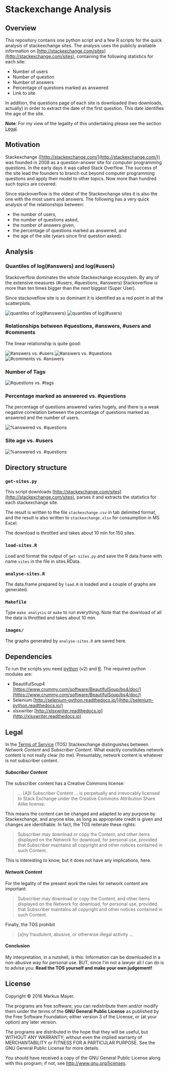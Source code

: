 # Stackexchange Analysis #

## Overview ##
This repository contains one python script and a few R scripts for the quick
analysis of stackexchange sites. The analysis uses the publicly available information on [http://stackexchange.com/sites](http://stackexchange.com/sites),
containing the following statistics for each site:

- Number of users
- Number of question
- Number of answers
- Percentage of questions marked as answered
- Link to site

In addition, the questions page of each site is downloaded
(two downloads, actually) in order to extract the date of the first
question. This date identifies the age of the site.

**Note**: For my view of the legality of this undertaking please see the section [Legal](#legal).

## Motivation ##
Stackexchange ([http://stackexchange.com/](http://stackexchange.com/)) was
founded in 2008 as a question-answer site for computer programming questions. In the early days it was called Stack Overflow. The success of the site lead the
founders to branch out beyond computer programming questions and apply their model to other topics. Now more than hundred such topics are covered.

Since stackoverflow is the oldest of the Stackexchange sites it is also the
one with the most users and answers. The following has a very quick analysis
of the relationships between:

- the number of users,
- the number of questions asked,
- the number of answers given, 
- the percentage of questions marked as answered, and
- the age of the site (years since first question asked).

## Analysis ##
### Quantiles of log(#answers) and log(#users) ###
Stackoverflow dominates the whole Stackexchange ecosystem. By any of the
extensive measures (#users, #questions, #answers) Stackoverflow is more than
ten times bigger than the next biggest (Super User).

Since stackoveflow site is so dominant it is identified as a red point
in all the scatterplots.

<img src="images/distrib-answers.png" alt="quantiles of log(#answers)" />
<img src="images/distrib-users.png" alt="quantiles of log(#users)" />

### Relationships between #questions, #answers, #users and #comments ###
The linear relationship is quite good:

<img src="images/answers-users.png" alt="#answers vs. #users" />
<img src="images/questions-answers.png" alt="#answers vs. #questions" />
<img src="images/answers-comments.png" alt="#comments vs. #answers" />

### Number of Tags ###
<img src="images/tags-questions.png" alt="#questions vs. #tags" />

### Percentage marked as answered vs. #questions ###
The percentage of questions answered varies hugely, and there is a weak
negative correlation between the percentage of questions marked as answered
and the number of users.

<img src="images/answered-users.png" alt="%answered vs. #questions" />

### Site age vs. #users ###
<img src="images/age-users.png" alt="%answered vs. #questions" />

## Directory structure ##
### `get-sites.py` ###
This script downloads [http://stackexchange.com/sites](http://stackexchange.com/sites), parses it and extracts the statistics for each stackexchange site.

The result is written to the file `stackexchange.csv` in tab delimited format, and the result is also written to `stackexchange.xlsx` for consumption
in MS Excel.

The download is throttled and takes about 10 min for 150 sites.

### `load-sites.R` ###
Load and format the output of `get-sites.py` and save the R data.frame with name
`sites` in the file in sites.RData.

### `analyse-sites.R` ###
The data.frame prepared by `load.R` is loaded and a couple of graphs
are generated.

### `Makefile` ###
Type `make analysis` or `make` to run everything. Note that the download
of all the data is throttled and takes about 10 min.

### `images/` ###
The graphs generated by `analyse-sites.R` are saved here.

## Dependencies ##
To run the scripts you need [python](https://www.python.org) (v2) 
and [R](http://cran.r-project.org). The required python modules are:

- BeautifulSoup4 [https://www.crummy.com/software/BeautifulSoup/bs4/doc/](https://www.crummy.com/software/BeautifulSoup/bs4/doc/)
- Selenium [http://selenium-python.readthedocs.io/](http://selenium-python.readthedocs.io/)
- xlsxwriter [http://xlsxwriter.readthedocs.io](http://xlsxwriter.readthedocs.io)

## Legal ##
In the [Terms of Service](http://stackexchange.com/legal) (TOS)
Stackexchange distinguishes between *Network Content* and 
*Subscriber Content*.
What exactly constitutes network content is not really clear (to me). 
Presumably, network content is whatever is not subscriber content.

#### *Subscriber Content* ####
The subscriber content has a Creative Commons license:
> ... [A]ll Subscriber Content ... is perpetually and irrevocably licensed to Stack 
> Exchange under the Creative Commons Attribution Share Alike license.

This means the content can be changed and adapted to any purpose by 
Stackexchange, and anyone else, as long as appropriate credit is given and changes are identifiable. In fact, the TOS reiterate these rights:

> Subscriber may download or copy the Content, and other items 
> displayed on the Network for download, for personal use, provided that
> Subscriber maintains all copyright and other notices contained in such 
> Content.

This is interesting to know, but it does not have any implications, here.

#### *Network Content* ###
For the legality of the present work the rules for network content
are important:

> Subscriber may download or copy the Content, and other items displayed 
> on the Network for download, for personal use, provided that Subscriber
> maintains all copyright and other notices contained in such Content.

Finally, the TOS prohibit

> [a]ny fraudulent, abusive, or otherwise illegal activity ...

#### Conclusion ####
My interpretation, in a nutshell, is this: Information can be downloaded 
in a non-abusive way for personal use. 
BUT, since I'm not a lawyer all I can do is to advise you: 
**Read the TOS yourself and make your own judgement!**

## License ##
Copyright &copy; 2016 Markus Mayer.

The programs are free software; you can redistribute them and/or modify them under the terms of the **GNU General Public License** as published by the Free Software Foundation; either version 3 of the License, or (at your option) any later version.

The programs are distributed in the hope that they will be useful, but WITHOUT ANY WARRANTY; without even the implied warranty of MERCHANTABILITY or FITNESS FOR A PARTICULAR PURPOSE. See the GNU General Public License for more details.

You should have received a copy of the GNU General Public License along with this program; if not, see <http://www.gnu.org/licenses>.
